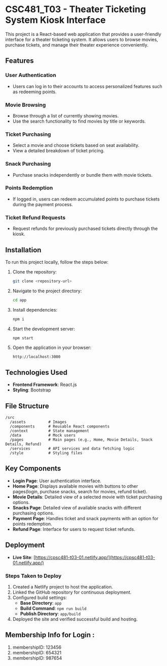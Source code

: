 # CSC481_T03 - Theater Ticketing System Kiosk Interface

This project is a React-based web application that provides a user-friendly interface for a theater ticketing system. It allows users to browse movies, purchase tickets, and manage their theater experience conveniently.

## Features

### User Authentication
- Users can log in to their accounts to access personalized features such as redeeming points.

### Movie Browsing
- Browse through a list of currently showing movies.
- Use the search functionality to find movies by title or keywords.

### Ticket Purchasing
- Select a movie and choose tickets based on seat availability.
- View a detailed breakdown of ticket pricing.

### Snack Purchasing
- Purchase snacks independently or bundle them with movie tickets.

### Points Redemption
- If logged in, users can redeem accumulated points to purchase tickets during the payment process.

### Ticket Refund Requests
- Request refunds for previously purchased tickets directly through the kiosk.

## Installation

To run this project locally, follow the steps below:

1. Clone the repository:
   ```bash
   git clone <repository-url>
   ```

2. Navigate to the project directory:
   ```bash
   cd app
   ```

3. Install dependencies:
   ```bash
   npm i
   ```

4. Start the development server:
   ```bash
   npm start
   ```

5. Open the application in your browser:
   ```
   http://localhost:3000
   ```

## Technologies Used
- **Frontend Framework**: React.js
- **Styling**: Bootstrap

## File Structure

```plaintext
/src
  /assets          # Images
  /components      # Reusable React components
  /context         # State management 
  /data            # Mock users
  /pages           # Main pages (e.g., Home, Movie Details, Snack Details, Refund)
  /services        # API services and data fetching logic
  /style           # Styling files
```

## Key Components
- **Login Page**: User authentication interface.
- **Home Page**: Displays available movies with buttons to other pages(login, purchase snacks, search for movies, refund ticket).
- **Movie Details**: Detailed view of a selected movie with ticket purchasing options.
- **Snacks Page**: Detailed view of available snacks with different purchasing options.
- **Payment Page**: Handles ticket and snack payments with an option for points redemption.
- **Refund Page**: Interface for users to request ticket refunds.

## Deployment

- **Live Site**: [https://cpsc481-t03-01.netlify.app/](https://cpsc481-t03-01.netlify.app/)

### Steps Taken to Deploy

1. Created a Netlify project to host the application.
2. Linked the GitHub repository for continuous deployment.
3. Configured build settings:
    - **Base Directory**: `app`
    - **Build Command**: `npm run build`
    - **Publish Directory**: `app/build`
4. Deployed the site and verified successful build and hosting.


## Membership Info for Login :

1. membershipID: 123456
2. membershipID: 654321
3. membershipID: 987654

